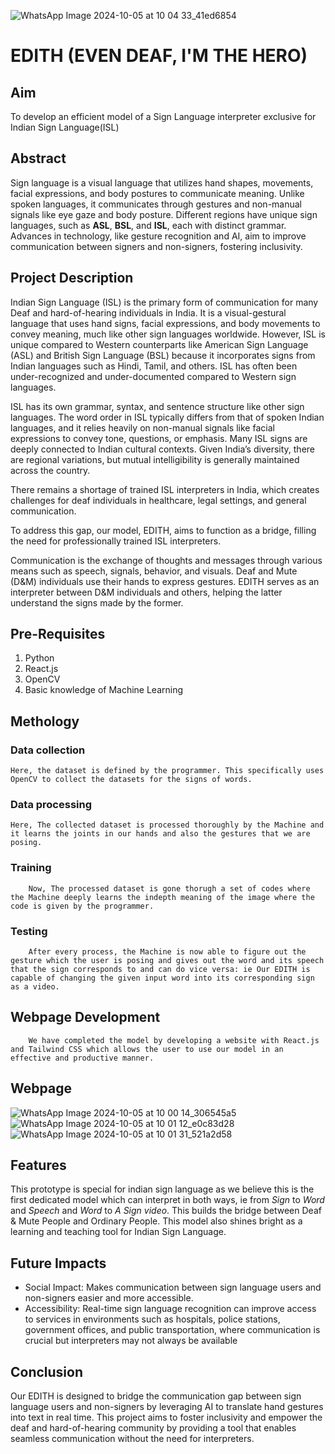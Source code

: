 ![WhatsApp Image 2024-10-05 at 10 04 33_41ed6854](https://github.com/user-attachments/assets/c41ba752-1b28-4c5c-a08a-9a59b4410dbd)

# EDITH (EVEN DEAF, I'M THE HERO)

## Aim
To develop an efficient model of a Sign Language interpreter exclusive for Indian Sign Language(ISL) 

## Abstract

Sign language is a visual language that utilizes hand shapes, movements, facial expressions, and body postures to communicate meaning. Unlike spoken languages, it communicates through gestures and non-manual signals like eye gaze and body posture. Different regions have unique sign languages, such as **ASL**, **BSL**, and **ISL**, each with distinct grammar. Advances in technology, like gesture recognition and AI, aim to improve communication between signers and non-signers, fostering inclusivity.

## Project Description

Indian Sign Language (ISL) is the primary form of communication for many Deaf and hard-of-hearing individuals in India. It is a visual-gestural language that uses hand signs, facial expressions, and body movements to convey meaning, much like other sign languages worldwide. However, ISL is unique compared to Western counterparts like American Sign Language (ASL) and British Sign Language (BSL) because it incorporates signs from Indian languages such as Hindi, Tamil, and others. ISL has often been under-recognized and under-documented compared to Western sign languages.

ISL has its own grammar, syntax, and sentence structure like other sign languages. The word order in ISL typically differs from that of spoken Indian languages, and it relies heavily on non-manual signals like facial expressions to convey tone, questions, or emphasis. Many ISL signs are deeply connected to Indian cultural contexts. Given India’s diversity, there are regional variations, but mutual intelligibility is generally maintained across the country.

There remains a shortage of trained ISL interpreters in India, which creates challenges for deaf individuals in healthcare, legal settings, and general communication.

To address this gap, our model, EDITH, aims to function as a bridge, filling the need for professionally trained ISL interpreters.

Communication is the exchange of thoughts and messages through various means such as speech, signals, behavior, and visuals. Deaf and Mute (D&M) individuals use their hands to express gestures. EDITH serves as an interpreter between D&M individuals and others, helping the latter understand the signs made by the former.

## Pre-Requisites
1. Python
2. React.js
3. OpenCV
4. Basic knowledge of Machine Learning

## Methology

### Data collection
    Here, the dataset is defined by the programmer. This specifically uses OpenCV to collect the datasets for the signs of words.
### Data processing
    Here, The collected dataset is processed thoroughly by the Machine and it learns the joints in our hands and also the gestures that we are posing.
### Training
        Now, The processed dataset is gone thorugh a set of codes where the Machine deeply learns the indepth meaning of the image where the code is given by the programmer.
### Testing
        After every process, the Machine is now able to figure out the gesture which the user is posing and gives out the word and its speech that the sign corresponds to and can do vice versa: ie Our EDITH is capable of changing the given input word into its corresponding sign as a video.
## Webpage Development
        We have completed the model by developing a website with React.js and Tailwind CSS which allows the user to use our model in an effective and productive manner.

## Webpage

![WhatsApp Image 2024-10-05 at 10 00 14_306545a5](https://github.com/user-attachments/assets/526a99f8-e2d3-4ba4-ad3d-376fafcb9bce)
![WhatsApp Image 2024-10-05 at 10 01 12_e0c83d28](https://github.com/user-attachments/assets/f1931c5e-7c7d-4655-8867-cad6611441c4)
![WhatsApp Image 2024-10-05 at 10 01 31_521a2d58](https://github.com/user-attachments/assets/67011264-61d3-4783-97ec-3be28c4647bb)

## Features

This prototype is special for indian sign language as we believe this is the first dedicated model which can interpret in both ways, ie from *Sign* to *Word* and *Speech* and *Word* to *A Sign video*. This builds the bridge between Deaf & Mute People and Ordinary People.
This model also shines bright as a learning and teaching tool for Indian Sign Language.

## Future Impacts
- Social Impact:
    Makes communication between sign language users and non-signers easier and more accessible.
- Accessibility:
    Real-time sign language recognition can improve access to services in environments such as hospitals, police stations, government offices, and public transportation, where communication is crucial but interpreters may not always be available

## Conclusion
Our EDITH is designed to bridge the communication gap between sign language users and non-signers by leveraging AI to translate hand gestures into text in real time. This project aims to foster inclusivity and empower the deaf and hard-of-hearing community by providing a tool that enables seamless communication without the need for interpreters.

